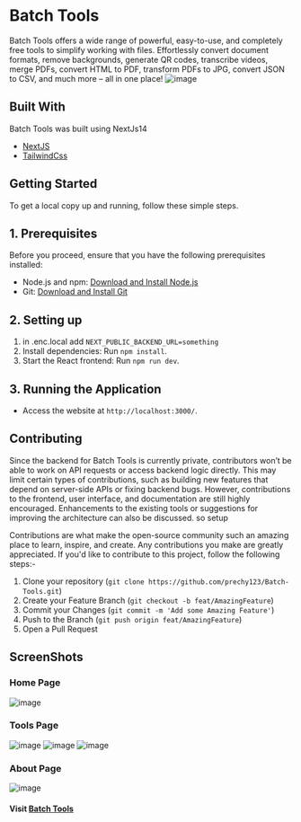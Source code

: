 
# Batch Tools
Batch Tools offers a wide range of powerful, easy-to-use, and completely free tools to simplify working with files. Effortlessly convert document formats, remove backgrounds, generate QR codes, transcribe videos, merge PDFs, convert HTML to PDF, transform PDFs to JPG, convert JSON to CSV, and much more – all in one place!
![image](https://github.com/user-attachments/assets/e129d625-993c-4fb1-8e28-7f7d1d600c32)

## Built With
Batch Tools was built using NextJs14

* [NextJS](https://nextjs.org)
* [TailwindCss](https://tailwindcss.com/)

## Getting Started

To get a local copy up and running, follow these simple steps.

## 1. Prerequisites
Before you proceed, ensure that you have the following prerequisites installed:

- Node.js and npm: [Download and Install Node.js](https://nodejs.org/)
- Git: [Download and Install Git](https://git-scm.com/downloads)

## 2. Setting up
1. in .enc.local add `NEXT_PUBLIC_BACKEND_URL=something`
1. Install dependencies: Run `npm install`.
2. Start the React frontend: Run `npm run dev`.


## 3. Running the Application
- Access the website at `http://localhost:3000/`.


## Contributing
Since the backend for Batch Tools is currently private, contributors won’t be able to work on API requests or access backend logic directly. This may limit certain types of contributions, such as building new features that depend on server-side APIs or fixing backend bugs. However, contributions to the frontend, user interface, and documentation are still highly encouraged. Enhancements to the existing tools or suggestions for improving the architecture can also be discussed.
so setup

Contributions are what make the open-source community such an amazing place to learn, inspire, and create. Any contributions you make are greatly appreciated.
If you'd like to contribute to this project, follow the following steps:-   

1. Clone your repository (`git clone https://github.com/prechy123/Batch-Tools.git`)
2. Create your Feature Branch (`git checkout -b feat/AmazingFeature`)
3. Commit your Changes (`git commit -m 'Add some Amazing Feature'`)
4. Push to the Branch (`git push origin feat/AmazingFeature`)
5. Open a Pull Request

## ScreenShots
### Home Page
![image](https://github.com/user-attachments/assets/4b22f512-2708-4e24-935a-d24dfa3eb1c7)

### Tools Page
![image](https://github.com/user-attachments/assets/c7d8ea40-709d-4e07-a170-792ddde65ec4)
![image](https://github.com/user-attachments/assets/28da761b-77ed-4a42-b4b5-2025694699cd)
![image](https://github.com/user-attachments/assets/6c927952-8762-4a6c-b9f7-754ef7e1b8a9)

### About Page
![image](https://github.com/user-attachments/assets/e06a9b3c-f935-435b-85cd-2db76d5102d5)

#### Visit <a href = "https://batchtools.site/" target="_blank">Batch Tools</a>




